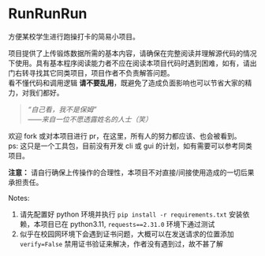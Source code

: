 # RunRunRun

方便某校学生进行跑操打卡的简易小项目。

项目提供了上传锻炼数据所需的基本内容，请确保在完整阅读并理解源代码的情况下使用。具有基本程序阅读能力者不应在阅读本项目代码时遇到困难，如有，请出门右转寻找其它同类项目，项目作者不负责解答问题。  
看不懂代码和调用逻辑 **请不要乱用**，既避免了造成负面影响也可以节省大家的精力，对我们都好。

> *“自己看，我不是保姆”*  
> *——来自一位不愿透露姓名的人士（笑）*

欢迎 fork 或对本项目进行 pr，在这里，所有人的努力都应该、也会被看到。  
ps: 这只是一个工具包，目前没有开发 cli 或 gui 的计划，如有需要可以参考同类项目。

**注意：** 请自行确保上传操作的合理性，本项目不对直接/间接使用造成的一切后果承担责任。

Notes:

1. 请先配置好 python 环境并执行 `pip install -r requirements.txt` 安装依赖，本项目已在 python3.11, `requests==2.31.0`
   环境下通过测试
2. 似乎在校园网环境下会遇到证书问题，大概可以在发送请求的位置添加 `verify=False` 禁用证书验证来解决，作者没有遇到过，故不甚了解